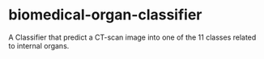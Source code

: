 # biomedical-organ-classifier
A Classifier that predict a CT-scan image into one of the 11 classes related to internal organs.
